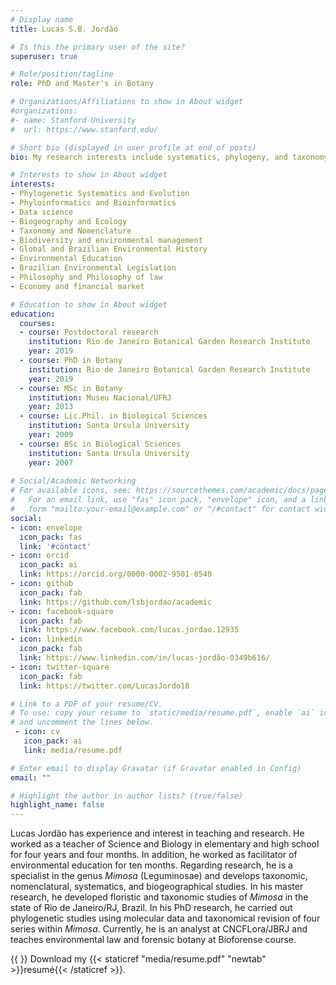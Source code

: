 ```yaml
---
# Display name
title: Lucas S.B. Jordão

# Is this the primary user of the site?
superuser: true

# Role/position/tagline
role: PhD and Master's in Botany

# Organizations/Affiliations to show in About widget
#organizations:
#- name: Stanford University
#  url: https://www.stanford.edu/

# Short bio (displayed in user profile at end of posts)
bio: My research interests include systematics, phylogeny, and taxonomy of *Mimosa* (Leguminosae).

# Interests to show in About widget
interests:
- Phylogenetic Systematics and Evolution
- Phyloinformatics and Bioinformatics
- Data science
- Biogeography and Ecology
- Taxonomy and Nomenclature
- Biodiversity and environmental management
- Global and Brazilian Environmental History
- Environmental Education
- Brazilian Environmental Legislation
- Philosophy and Philosophy of law
- Economy and financial market

# Education to show in About widget
education:
  courses:
  - course: Postdoctoral research
    institution: Rio de Janeiro Botanical Garden Research Institute
    year: 2019
  - course: PhD in Botany
    institution: Rio de Janeiro Botanical Garden Research Institute
    year: 2019
  - course: MSc in Botany
    institution: Museu Nacional/UFRJ
    year: 2013
  - course: Lic.Phil. in Biological Sciences
    institution: Santa Ursula University
    year: 2009
  - course: BSc in Biological Sciences
    institution: Santa Ursula University
    year: 2007
    
# Social/Academic Networking
# For available icons, see: https://sourcethemes.com/academic/docs/page-builder/#icons
#   For an email link, use "fas" icon pack, "envelope" icon, and a link in the
#   form "mailto:your-email@example.com" or "/#contact" for contact widget.
social:
- icon: envelope
  icon_pack: fas
  link: '#contact'
- icon: orcid
  icon_pack: ai
  link: https://orcid.org/0000-0002-9501-0548
- icon: github
  icon_pack: fab
  link: https://github.com/lsbjordao/academic
- icon: facebook-square
  icon_pack: fab
  link: https://www.facebook.com/lucas.jordao.12935
- icon: linkedin
  icon_pack: fab
  link: https://www.linkedin.com/in/lucas-jordão-0349b616/
- icon: twitter-square
  icon_pack: fab
  link: https://twitter.com/LucasJordo18

# Link to a PDF of your resume/CV.
# To use: copy your resume to `static/media/resume.pdf`, enable `ai` icons in `params.toml`, 
# and uncomment the lines below.
 - icon: cv
   icon_pack: ai
   link: media/resume.pdf

# Enter email to display Gravatar (if Gravatar enabled in Config)
email: ""

# Highlight the author in author lists? (true/false)
highlight_name: false
---
```


Lucas Jordão has experience and interest in teaching and research. He worked as a teacher of Science and Biology in elementary and high school for four years and four months. In addition, he worked as facilitator of environmental education for ten months. Regarding research, he is a specialist in the genus *Mimosa* (Leguminosae) and develops taxonomic, nomenclatural, systematics, and biogeographical studies. In his master research, he developed floristic and taxonomic studies of *Mimosa* in the state of Rio de Janeiro/RJ, Brazil. In his PhD research, he carried out phylogenetic studies using molecular data and taxonomical revision of four series within *Mimosa*. Currently, he is an analyst at CNCFLora/JBRJ and teaches environmental law and forensic botany at Bioforense course.

{{<i class="fas fa-tree" style="color:green"></i> <i class="fas fa-running" style="color:blue"></i> <i class="fas fa-swimmer" style="color:blue"></i> <i class="fas fa-bicycle" style="color:blue"></i> <i class="fas fa-car" style="color:blue"></i> <i class="fas fa-cannabis" style="color:green"></i> <i class="fas fa-camera" style="color:blue"></i> <i class="fas fa-map-marked-alt" style="color:blue"></i> <i class="fas fa-globe-americas" style="color:blue"></i> <i class="fas fa-seedling" style="color:green"></i> <i class="fas fa-microscope" style="color:blue"></i> <i class="fas fa-flask" style="color:blue"></i> <i class="fas fa-dna" style="color:blue"></i> <i class="fas fa-atom" style="color:blue"></i> <i class="fas fa-book" style="color:blue"></i> <i class="fab fa-pagelines" style="color:green"></i>}} Download my {{< staticref "media/resume.pdf" "newtab" >}}resumé{{< /staticref >}}.
